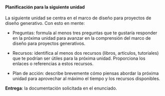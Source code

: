####  Planificación para la siguiente unidad

La siguiente unidad se centra en el marco de diseño para proyectos de diseño generativo. Con esto en mente:

- Preguntas: formula al menos tres preguntas que te gustaría responder en la próxima unidad para avanzar en la comprensión del marco de diseño para proyectos generativos.

- Recursos: identifica al menos dos recursos (libros, artículos, tutoriales) que te podrían ser útiles para la próxima unidad. Proporciona los enlaces o referencias a estos recursos.

- Plan de acción: describe brevemente cómo piensas abordar la próxima unidad para aprovechar al máximo el tiempo y los recursos disponibles.

**Entrega**: la documentación solicitada en el enunciado.

